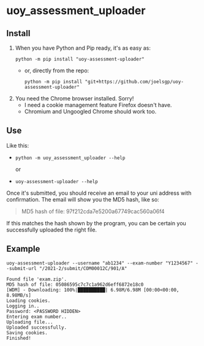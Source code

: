 # uoy_assessment_uploader

## Install
1. When you have Python and Pip ready, it's as easy as:
   ```shell
   python -m pip install "uoy-assessment-uploader"
   ```
   - or, directly from the repo:
      ```shell
      python -m pip install "git+https://github.com/joelsgp/uoy-assessment-uploader"
      ```
2. You need the Chrome browser installed. Sorry!
    - I need a cookie management feature Firefox doesn't have.
    - Chromium and Ungoogled Chrome should work too.

## Use
Like this:
- ```shell
  python -m uoy_assessment_uploader --help
  ```
  or
- ```shell
  uoy-assessment-uploader --help
  ```

Once it's submitted, you should receive an email to your uni address with confirmation.
The email will show you the MD5 hash, like so:

> MD5 hash of file: 97f212cda7e5200a67749cac560a06f4

If this matches the hash shown by the program, you can be certain you successfully uploaded the right file.

## Example
```shell
uoy-assessment-uploader --username "ab1234" --exam-number "Y1234567" --submit-url "/2021-2/submit/COM00012C/901/A"
```
```
Found file 'exam.zip'.
MD5 hash of file: 05086595c7c7c1a962d6eff6872e18c0
[WDM] - Downloading: 100%|██████████| 6.98M/6.98M [00:00<00:00, 8.98MB/s]
Loading cookies.
Logging in..
Password: <PASSWORD HIDDEN>
Entering exam number..
Uploading file...
Uploaded successfully.
Saving cookies.
Finished!
```
